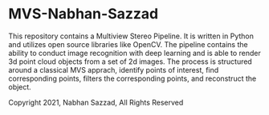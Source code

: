 # MVS-Nabhan-Sazzad

This repository contains a Multiview Stereo Pipeline. It is written in Python and utilizes open source libraries like OpenCV. The pipeline contains the ability to conduct image recognition with deep learning and is able to render 3d point cloud objects from a set of 2d images. The process is structured around a classical MVS apprach, identify points of interest, find corresponding points, filters the corresponding points, and reconstruct the object. 


Copyright 2021, Nabhan Sazzad, All Rights Reserved
